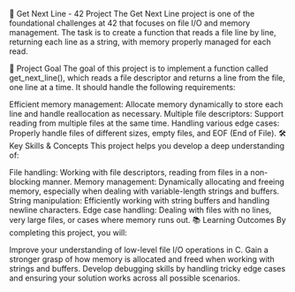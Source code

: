 
📜 Get Next Line - 42 Project
The Get Next Line project is one of the foundational challenges at 42 that focuses on file I/O and memory management. The task is to create a function that reads a file line by line, returning each line as a string, with memory properly managed for each read.

🎯 Project Goal
The goal of this project is to implement a function called get_next_line(), which reads a file descriptor and returns a line from the file, one line at a time. It should handle the following requirements:

Efficient memory management: Allocate memory dynamically to store each line and handle reallocation as necessary.
Multiple file descriptors: Support reading from multiple files at the same time.
Handling various edge cases: Properly handle files of different sizes, empty files, and EOF (End of File).
🛠️ Key Skills & Concepts
This project helps you develop a deep understanding of:

File handling: Working with file descriptors, reading from files in a non-blocking manner.
Memory management: Dynamically allocating and freeing memory, especially when dealing with variable-length strings and buffers.
String manipulation: Efficiently working with string buffers and handling newline characters.
Edge case handling: Dealing with files with no lines, very large files, or cases where memory runs out.
📚 Learning Outcomes
By completing this project, you will:

Improve your understanding of low-level file I/O operations in C.
Gain a stronger grasp of how memory is allocated and freed when working with strings and buffers.
Develop debugging skills by handling tricky edge cases and ensuring your solution works across all possible scenarios.
